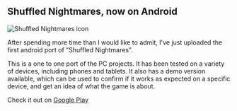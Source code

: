 ## Shuffled Nightmares, now on Android

![Shuffled Nightmares icon](@ROOT@/images/shuffled_nightmares/cover.png "Shuffled Nightmares cover")

After spending more time than I would like to admit, I've just uploaded the first android port of "Shuffled Nightmares".

This is a one to one port of the PC projects. It has been tested on a variety of devices, including phones and tablets. It also has a demo version available, which can be used to confirm if it works as expected on a specific device, and get an idea of what the game is about.

Check it out on <a class="button" href="https://play.google.com/store/apps/details?id=org.darkdimension.shuffled_nightmares">Google Play</a>
